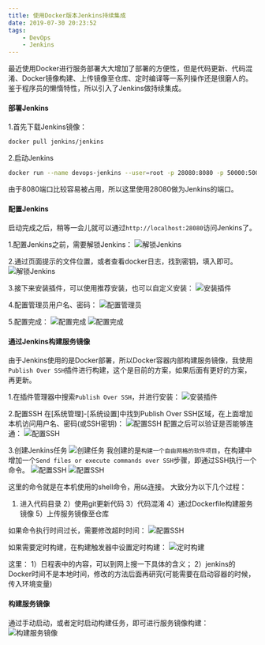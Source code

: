```yaml
---
title: 使用Docker版本Jenkins持续集成
date: 2019-07-30 20:23:52
tags: 
	- DevOps
	- Jenkins
---
```


最近使用Docker进行服务部署大大增加了部署的方便性，但是代码更新、代码混淆、Docker镜像构建、上传镜像至仓库、定时编译等一系列操作还是很磨人的。鉴于程序员的懒惰特性，所以引入了Jenkins做持续集成。

#### 部署Jenkins
1.首先下载Jenkins镜像：
```bash
docker pull jenkins/jenkins
```


2.启动Jenkins
```bash
docker run --name devops-jenkins --user=root -p 28080:8080 -p 50000:50000 -v /opt/data/jenkins_home:/var/jenkins_home -d jenkins/jenkins
```

由于8080端口比较容易被占用，所以这里使用28080做为Jenkins的端口。

#### 配置Jenkins
启动完成之后，稍等一会儿就可以通过`http://localhost:28080`访问Jenkins了。

1.配置Jenkins之前，需要解锁Jenkins：
![解锁Jenkins](devopswithjenkins/1.png)

2.通过页面提示的文件位置，或者查看docker日志，找到密钥，填入即可。
![解锁Jenkins](devopswithjenkins/2.png)

3.接下来安装插件，可以使用推荐安装，也可以自定义安装：
![安装插件](devopswithjenkins/3.png)

4.配置管理员用户名、密码：
![配置管理员](devopswithjenkins/4.png)

5.配置完成：
![配置完成](devopswithjenkins/5.png)
![配置完成](devopswithjenkins/6.png)

#### 通过Jenkins构建服务镜像
由于Jenkins使用的是Docker部署，所以Docker容器内部构建服务镜像，我使用`Publish Over SSH`插件进行构建，这个是目前的方案，如果后面有更好的方案，再更新。

1.在插件管理器中搜索`Publish Over SSH`，并进行安装：
![安装插件](devopswithjenkins/7.png)

2.配置SSH
在[系统管理]-[系统设置]中找到Publish Over SSH区域，在上面增加本机访问用户名、密码(或SSH密钥)：
![配置SSH](devopswithjenkins/8.png)
配置之后可以验证是否能够连通：
![配置SSH](devopswithjenkins/9.png)

3.创建Jenkins任务
![创建任务](devopswithjenkins/10.png)
我创建的是`构建一个自由网格的软件项目`，在构建中增加一个`Send files or execute commands over SSH`步骤，即通过SSH执行一个命令。
![配置SSH](devopswithjenkins/11.png)
![配置SSH](devopswithjenkins/12.png)

这里的命令就是在本机使用的shell命令，用`&&`连接。
大致分为以下几个过程：
1) 进入代码目录
2）使用git更新代码
3）代码混淆
4）通过Dockerfile构建服务镜像
5）上传服务镜像至仓库

如果命令执行时间过长，需要修改超时时间：
![配置SSH](devopswithjenkins/13.png)

如果需要定时构建，在构建触发器中设置定时构建：
![定时构建](devopswithjenkins/14.png)

这里：
1）日程表中的内容，可以到网上搜一下具体的含义；
2）jenkins的Docker时间不是本地时间，修改的方法后面再研究(可能需要在启动容器的时候，传入环境变量)

#### 构建服务镜像
通过手动启动，或者定时启动构建任务，即可进行服务镜像构建：
![构建服务镜像](devopswithjenkins/15.png)
